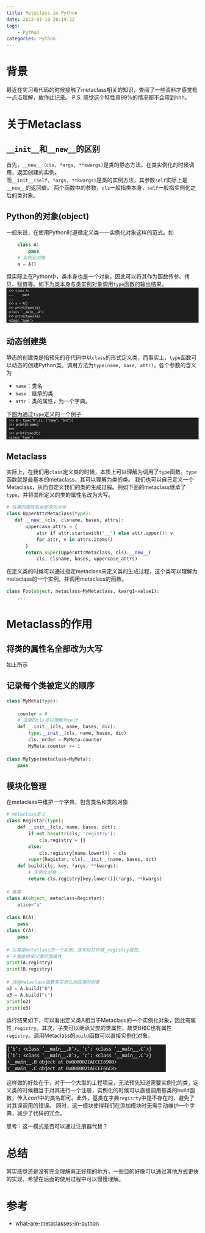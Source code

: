 ```yaml
---
title: Metaclass in Python
date: 2022-01-18 20:19:52
tags:
    - Python
categories: Python
---
```


# 背景

最近在实习看代码的时候接触了metaclass相关的知识，查阅了一些资料才感觉有一点点理解，故作此记录。
P.S. 感觉这个特性真99%的情况都不会用到hhh。

# 关于Metaclass

## ```__init__```和```__new__```的区别  

首先，```__new__（cls, *args, **kwargs)```是类的静态方法，在类实例化的时候调用，返回创建的实例。  
而```__init__(self, *args, **kwargs)```是类的实例方法，其参数```self```实际上是```__new__```的返回值。
两个函数中的参数，```cls```一般指类本身，```self```一般指实例化之后的类对象。

## Python的对象(object)

一般来说，在使用Python时遵循定义类——实例化对象这样的范式。如

```python
    class A:
        pass
    # 实例化对象
    a = A()
 ```

但实际上在Python中，类本身也是一个对象，因此可以将其作为函数传参、拷贝、赋值等。如下为类本身与类实例对象调用```type```函数的输出结果。
![object_type](2022-1-18-metaclass-in-Python/1.png)

## 动态创建类

静态的创建类是指预先的在代码中以```class```的形式定义类，而事实上，```type```函数可以动态的创建Python类。调用方法为```type(name, base, attr)```，各个参数的含义为
* ```name```：类名
* ```base```：继承的类
* ```attr```：类的属性，为一个字典。

下图为通过```type```定义的一个例子
![type_example](2022-1-18-metaclass-in-Python/2.png)

## Metaclass

实际上，在我们用```class```定义类的时候，本质上可以理解为调用了```type```函数。```type```函数就是最基本的metaclass，其可以理解为类的类。
我们也可以自己定义一个Metaclass，从而自定义我们的类的生成过程。例如下面的metaclass继承了```type```，并将其所定义的类的属性名改为大写。

 ```Python
# 将类的属性名全部改为大写
class UpperAttrMetaclass(type):
    def __new__(cls, clsname, bases, attrs):
        uppercase_attrs = {
            attr if attr.startswith("__") else attr.upper(): v
            for attr, v in attrs.items()
        }
        return super(UpperAttrMetaclass, cls).__new__(
            cls, clsname, bases, uppercase_attrs)
 ```

在定义类的时候可以通过指定metaclass来定义类的生成过程，这个类可以理解为metaclass的一个实例，并调用metaclass的函数。
```Python
class Foo(object, metaclass=MyMetaclass, kwarg1=value1):
    ...
 ```

# Metaclass的作用

## 将类的属性名全部改为大写

如上所示

## 记录每个类被定义的顺序

```Python
class MyMeta(type):

    counter = 0
    # 这里的cls可以理解为self
    def __init__(cls, name, bases, dic):
        type.__init__(cls, name, bases, dic)
        cls._order = MyMeta.counter
        MyMeta.counter += 1

class MyType(metaclass=MyMeta): 
    pass
```

## 模块化管理

在metaclass中维护一个字典，包含类名和类的对象

```Python
# metaclass定义
class Registar(type):
    def __init__(cls, name, bases, dct):
        if not hasattr(cls, 'registry'):
            cls.registry = {}
        else:
            cls.registry[name.lower()] = cls
        super(Registar, cls).__init__(name, bases, dct)
    def build(cls, key, *args, **kwargs):
        # 实例化对象
        return cls.registry[key.lower()](*args, **kwargs)

# 基类
class A(object, metaclass=Registar):
    alice="a"

class B(A):
    pass
class C(A):
    pass

# 父类是metaclass的一个实例，故可以打印其_registry属性。
# 子类能继承父类的类属性
print(A.registry)
print(B.registry)

# 调用metaclass函数来实例化对应类的对象
o2 = A.build("B")
o3 = A.build("c")
print(o2)
print(o3)
```

运行结果如下，可以看出定义类A相当于Metaclass的一个实例化对象，因此有属性```_registry```。其次，子类可以继承父类的类属性，故类B和C也有属性```registry```。调用Metaclass的```build```函数可以直接实例化对象。

![metaclass-example](2022-1-18-metaclass-in-Python/3.png)

这样做的好处在于，对于一个大型的工程项目，无法预先知道需要实例化的类，定义类的时候相当于对其进行一个注册，实例化的时候可以直接调用基类的build函数，传入conf中的类名即可。此外，基类在字典```regisrty```中是不存在的，避免了对其误调用的错误。
同时，这一模块使得我们在添加模块时无需手动维护一个字典，减少了代码的冗余。

思考：这一模式是否可以通过注册器代替？

# 总结

其实感觉还是没有完全理解真正好用的地方，一些目的好像可以通过其他方式更快的实现，希望在后面的使用过程中可以慢慢理解。

# 参考

* [what-are-metaclasses-in-python](https://stackoverflow.com/questions/100003/what-are-metaclasses-in-python)